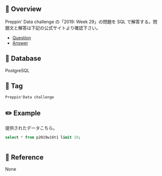 ## :memo: Overview

Preppin' Data challenge の「2019: Week 29」の問題を SQL で解答する。問題文と解答は下記の公式サイトより確認下さい。

- [Question]()
- [Answer]()

## :floppy_disk: Database

PostgreSQL

## :bookmark: Tag

`Preppin'Data challenge`

## :pencil2: Example

提供されたデータこちら。

```sql
select * from p2019w16t1 limit 10;

```

```sql

```

## :closed_book: Reference

None

